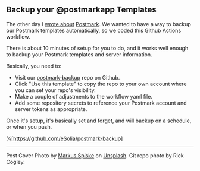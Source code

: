 ## Backup your @postmarkapp Templates

The other day I [wrote about](https://blog.cogley.jp/email-services-for-your-apps) [Postmark](https://postmarkapp.com/). We wanted to have a way to backup our Postmark templates automatically, so we coded this Github Actions workflow. 

There is about 10 minutes of setup for you to do, and it works well enough to backup your Postmark templates and server information. 

Basically, you need to: 

* Visit our [postmark-backup](https://github.com/eSolia/postmark-backup) repo on Github.
* Click "Use this template" to copy the repo to your own account where you can set your repo's visibility. 
* Make a couple of adjustments to the workflow yaml file. 
* Add some repository secrets to reference your Postmark account and server tokens as appropriate. 

Once it's setup, it's basically set and forget, and will backup on a schedule, or when you push. 

%[https://github.com/eSolia/postmark-backup]

* * * 
Post Cover Photo by <a href="https://unsplash.com/@markusspiske?utm_source=unsplash&utm_medium=referral&utm_content=creditCopyText">Markus Spiske</a> on <a href="https://unsplash.com/s/photos/backup?utm_source=unsplash&utm_medium=referral&utm_content=creditCopyText">Unsplash</a>. Git repo photo by Rick Cogley. 
  